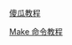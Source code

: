 [傻瓜教程](https://www.coonote.com/linux-note/makefile-simple-tutorial.html)

[Make 命令教程](https://www.ruanyifeng.com/blog/2015/02/make.html)
